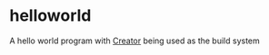 # helloworld

A hello world program with [Creator](https://github.com/creator-build/creator)
being used as the build system
